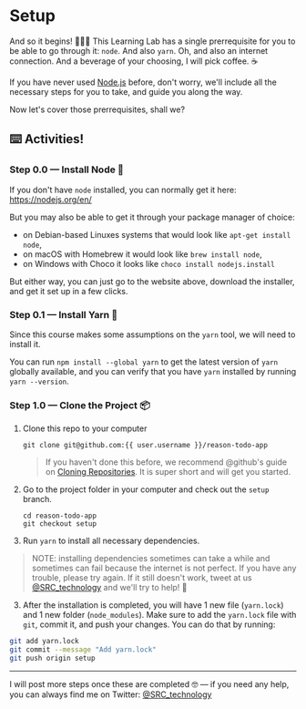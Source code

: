 # Setup

And so it begins! 🧙🏼‍♂️ This Learning Lab has a single prerrequisite for you to be able to go through it: `node`. And also `yarn`. Oh, and also an internet connection. And a beverage of your choosing, I will pick coffee. ☕️

If you have never used [Node.js](https://nodejs.org/en/) before, don't worry, we'll include all the necessary steps for you to take, and guide you along the way.

Now let's cover those prerrequisites, shall we?

## ⌨️ Activities!

### Step 0.0 — Install Node 🚀

If you don't have `node` installed, you can normally get it here: https://nodejs.org/en/

But you may also be able to get it through your package manager of choice:

* on Debian-based Linuxes systems that would look like `apt-get install node`,
* on macOS with Homebrew it would look like `brew install node`,
* on Windows with Choco it looks like `choco install nodejs.install`

But either way, you can just go to the website above, download the installer, and get it set up in a few clicks.

### Step 0.1 — Install Yarn 🧶

Since this course makes some assumptions on the `yarn` tool, we will need to install it.

You can run `npm install --global yarn` to get the latest version of `yarn` globally available, and you
can verify that you have `yarn` installed by running `yarn --version`.

### Step 1.0 — Clone the Project 📦

1. Clone this repo to your computer

   ```
   git clone git@github.com:{{ user.username }}/reason-todo-app
   ```
   
   > If you haven't done this before, we recommend @github's guide on [Cloning Repositories](https://help.github.com/en/articles/cloning-a-repository). It is super short and will get you started.

2. Go to the project folder in your computer and check out the `setup` branch. 

   ```
   cd reason-todo-app
   git checkout setup
   ```

2. Run `yarn` to install all necessary dependencies.

> NOTE: installing dependencies sometimes can take a while and sometimes can fail because the internet is not perfect.
> If you have any trouble, please try again. If it still doesn't work, tweet at us [@SRC_technology](https://twitter.com/SRC_technology) and we'll try to help! 🙏

3. After the installation is completed, you will have 1 new file (`yarn.lock`) and 1 new folder (`node_modules`). Make sure to add the `yarn.lock` file with `git`, commit it, and push your changes. You can do that by running:

```sh
git add yarn.lock
git commit --message "Add yarn.lock"
git push origin setup
```

----

I will post more steps once these are completed 🤓 — if you need any help, you can always find me on Twitter: [@SRC_technology](https://twitter.com/SRC_technology)
